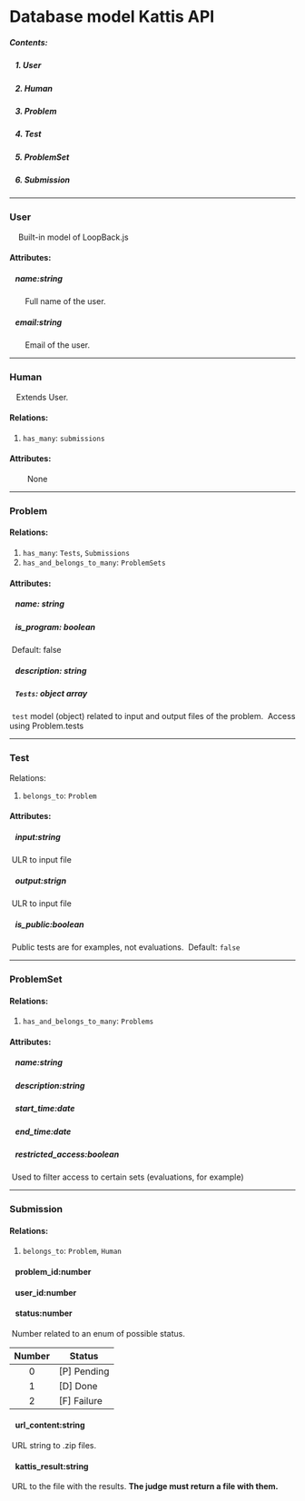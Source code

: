 # Database model Kattis API
##### Contents:

##### &nbsp;&nbsp; 1. User
##### &nbsp;&nbsp; 2. Human
##### &nbsp;&nbsp; 3. Problem
##### &nbsp;&nbsp; 4. Test
##### &nbsp;&nbsp; 5. ProblemSet
##### &nbsp;&nbsp; 6. Submission

---

### User
&nbsp;&nbsp;&nbsp; Built-in model of LoopBack.js

#### Attributes:
##### &nbsp;&nbsp; name:string
&nbsp;&nbsp;&nbsp;&nbsp;&nbsp;&nbsp;&nbsp;Full name of the user.  
##### &nbsp;&nbsp; email:string
&nbsp;&nbsp;&nbsp;&nbsp;&nbsp;&nbsp;&nbsp;Email of the user.

---

### Human
&nbsp;&nbsp;&nbsp;Extends User.

#### Relations:
1. `has_many`: `submissions`

#### Attributes:
&nbsp;&nbsp;&nbsp;&nbsp;&nbsp;&nbsp;&nbsp; None

---

### Problem
#### Relations:
1. `has_many`: `Tests`, `Submissions`
2. `has_and_belongs_to_many`: `ProblemSets`

#### Attributes:
##### &nbsp;&nbsp; name: string
##### &nbsp;&nbsp; is_program: boolean
&nbsp;Default: false
##### &nbsp;&nbsp; description: string
##### &nbsp;&nbsp; `Tests`: object array
&nbsp;`test` model (object) related to input and output files of the problem.
&nbsp;Access using Problem.tests

---

### Test
Relations:
1. `belongs_to`: `Problem`

#### Attributes:
##### &nbsp;&nbsp; input:string
&nbsp;ULR to input file
##### &nbsp;&nbsp; output:strign
&nbsp;ULR to input file
##### &nbsp;&nbsp; is_public:boolean
&nbsp;Public tests are for examples, not evaluations.
&nbsp;Default: `false`

---

### ProblemSet
#### Relations:
1. `has_and_belongs_to_many`: `Problems`

#### Attributes:
##### &nbsp;&nbsp; name:string
##### &nbsp;&nbsp; description:string
##### &nbsp;&nbsp; start_time:date
##### &nbsp;&nbsp; end_time:date
##### &nbsp;&nbsp; restricted_access:boolean
&nbsp;Used to filter access to certain sets (evaluations, for example)

---

### Submission
#### Relations:
1. `belongs_to`: `Problem`, `Human`

#### &nbsp;&nbsp; problem_id:number
#### &nbsp;&nbsp; user_id:number
#### &nbsp;&nbsp; status:number
&nbsp;Number related to an enum of possible status.

| Number | Status |
|:--------:|--------|
| 0 | [P] Pending|
| 1 | [D] Done |
| 2 | [F] Failure |

#### &nbsp;&nbsp; url_content:string
&nbsp;URL string to .zip files.
#### &nbsp;&nbsp; kattis_result:string
&nbsp;URL to the file with the results. **The judge must return a file with them.**
